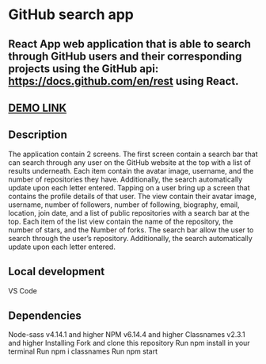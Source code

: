 # GitHub search app

## React App web application that is able to search through GitHub users and their corresponding projects using the GitHub api: https://docs.github.com/en/rest using React.

## [DEMO LINK](https://sasha-kozlovskyy.github.io/github-search-app/)

## Description
The application contain 2 screens.
The first screen contain a search bar that can search through any user on the GitHub website at the top with a list of results underneath.  Each item contain the avatar image, username, and the number of repositories they have.  Additionally, the search automatically update upon each letter entered.
Tapping on a user bring up a screen that contains the profile details of that user.  The view contain their avatar image, username, number of followers, number of following, biography, email, location, join date, and a list of public repositories with a search bar at the top. Each item of the list view contain the name of the repository, the number of stars, and the Number of forks. The search bar allow the user to search through the user’s repository. Additionally, the search automatically update upon each letter entered.

## Local development
VS Code

## Dependencies
Node-sass v4.14.1 and higher
NPM v6.14.4 and higher
Classnames v2.3.1 and higher
Installing
Fork and clone this repository
Run npm install in your terminal
Run npm i classnames
Run npm start

